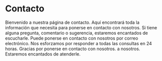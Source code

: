 # Contacto

Bienvenido a nuestra página de contacto. Aquí encontrará toda la información que necesita para ponerse en contacto con nosotros.
Si tiene alguna pregunta, comentario o sugerencia, estaremos encantados de escucharle. Puede ponerse en contacto con nosotros por
correo electrónico. Nos esforzamos por responder a todas las consultas en 24 horas. Gracias por ponerse en contacto con nosotros.
a nosotros. Estaremos encantados de atenderle.